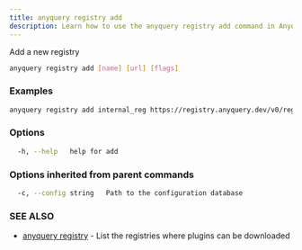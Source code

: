 ```yaml
---
title: anyquery registry add
description: Learn how to use the anyquery registry add command in Anyquery.
---
```


Add a new registry

```bash
anyquery registry add [name] [url] [flags]
```

### Examples

```bash
anyquery registry add internal_reg https://registry.anyquery.dev/v0/registry/
```

### Options

```bash
  -h, --help   help for add
```

### Options inherited from parent commands

```bash
  -c, --config string   Path to the configuration database
```

### SEE ALSO

* [anyquery registry](../anyquery_registry)	 - List the registries where plugins can be downloaded
